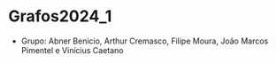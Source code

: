 # Grafos2024_1

- Grupo: Abner Benicio, Arthur Cremasco, Filipe Moura, João Marcos Pimentel e Vinícius Caetano
